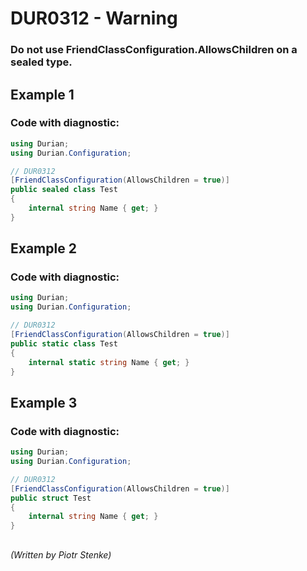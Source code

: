 # DUR0312 - Warning
### Do not use FriendClassConfiguration.AllowsChildren on a sealed type.

## Example 1

### Code with diagnostic:
```csharp
using Durian;
using Durian.Configuration;

// DUR0312
[FriendClassConfiguration(AllowsChildren = true)]
public sealed class Test
{
	internal string Name { get; }
}

```

## Example  2

### Code with diagnostic:
```csharp
using Durian;
using Durian.Configuration;

// DUR0312
[FriendClassConfiguration(AllowsChildren = true)]
public static class Test
{
	internal static string Name { get; }
}

```

## Example  3

### Code with diagnostic:
```csharp
using Durian;
using Durian.Configuration;

// DUR0312
[FriendClassConfiguration(AllowsChildren = true)]
public struct Test
{
	internal string Name { get; }
}

```

##

*\(Written by Piotr Stenke\)*